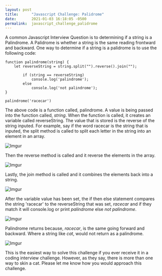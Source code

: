 ```yaml
---
layout: post
title:      "Javascript Challenge: Palidrome"
date:       2021-01-03 16:18:05 -0500
permalink:  javascript_challenge_palidrome
---
```



A common Javascript Interview Question is to determining if a string is a Palindrome. A Palidrome is whether a string is the same reading frontward and backward.  One way to determine if a string is a palidrome is to use the following code:

```
function palindrome(string) {
    let reverseString = string.split("").reverse().join("");
		
		if (string == reverseString)
		    console.log('palindrome');
		else 
		    console.log('not palindrome');
}

palindrome('racecar')
```

The above code is a function called, palindrome. A value is being passed into the function called, *string*. When the function is called, it creates an variable called reverseString. The value that is stored is the reverse of the string inputed. For example, say if the word racecar is the string that is inputed, the split method is called to split each letter in the string into an element in an array.

![Imgur](https://i.imgur.com/SDfIsAu.png)

Then the reverse method is called and it reverse the elements in the array.

![Imgur](https://i.imgur.com/p4moYRe.png)

Lastly, the join method is called and it combines the elements back into a string.

![Imgur](https://i.imgur.com/KMZXn1W.png)

After the variable value has been set, the if then else statement compares the string 'racecar' to the reverseString that was set, *racecar* and if they match it will console.log or print *palindrome* else *not palindrome*.

![Imgur](https://i.imgur.com/7mqpPt3.png)

Palindrome returns because, *racecar*, is the same going forward and backward. Where a string like *cat*, would not return as a palindrome.

![Imgur](https://i.imgur.com/7O48f58.png)

This is the easiest way to solve this challenge if you ever receive it in a coding interview challenge. However, as they say, there is more than one way to skin a cat. Please let me know how you would approach this challenge.
